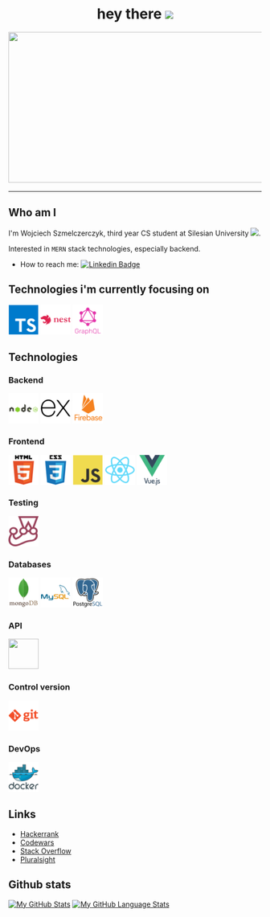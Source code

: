 <div id="header" align="center">

  <h1>
    hey there
    <img src="https://media.giphy.com/media/hvRJCLFzcasrR4ia7z/giphy.gif" width="30px"/>
  </h1>
</div>
<div align="center">
  <img src="https://media.giphy.com/media/dWesBcTLavkZuG35MI/giphy.gif" width="600" height="300"/>
</div>

---

## Who am I

I'm Wojciech Szmelczerczyk, third year CS student at Silesian University <img src="https://media.giphy.com/media/WUlplcMpOCEmTGBtBW/giphy.gif" width="30">.

Interested in `MERN` stack technologies, especially backend.

- How to reach me: [![Linkedin Badge](https://img.shields.io/badge/-wojciechszmelczerczyk-blue?style=flat&logo=Linkedin&logoColor=white)](https://www.linkedin.com/in/wojciechszmelczerczyk/)

## Technologies i'm currently focusing on

<p float="left">
  <img src="https://raw.githubusercontent.com/devicons/devicon/1119b9f84c0290e0f0b38982099a2bd027a48bf1/icons/typescript/typescript-original.svg"       height="60" width="60">
  <img src="https://raw.githubusercontent.com/devicons/devicon/1119b9f84c0290e0f0b38982099a2bd027a48bf1/icons/nestjs/nestjs-plain-wordmark.svg"   height="60" width="60">
  <img src="https://raw.githubusercontent.com/devicons/devicon/1119b9f84c0290e0f0b38982099a2bd027a48bf1/icons/graphql/graphql-plain-wordmark.svg" 
height="60" width="60">
</p>


## Technologies

### Backend
<p float="left">
  <img src="https://raw.githubusercontent.com/devicons/devicon/1119b9f84c0290e0f0b38982099a2bd027a48bf1/icons/nodejs/nodejs-original-wordmark.svg" height="60" width="60">
  <img src="https://raw.githubusercontent.com/devicons/devicon/1119b9f84c0290e0f0b38982099a2bd027a48bf1/icons/express/express-original.svg" height="60" width="60">
  <img src="https://raw.githubusercontent.com/devicons/devicon/1119b9f84c0290e0f0b38982099a2bd027a48bf1/icons/firebase/firebase-plain-wordmark.svg" height="60" width="60">
</p>


### Frontend
<p float="left">
 <img src="https://raw.githubusercontent.com/devicons/devicon/1119b9f84c0290e0f0b38982099a2bd027a48bf1/icons/html5/html5-original-wordmark.svg" height="60" width="60">
 <img src="https://raw.githubusercontent.com/devicons/devicon/1119b9f84c0290e0f0b38982099a2bd027a48bf1/icons/css3/css3-original-wordmark.svg" height="60" width="60">
  <img src="https://raw.githubusercontent.com/devicons/devicon/1119b9f84c0290e0f0b38982099a2bd027a48bf1/icons/javascript/javascript-original.svg" height="60" width="60">
  <img src="https://raw.githubusercontent.com/devicons/devicon/1119b9f84c0290e0f0b38982099a2bd027a48bf1/icons/react/react-original.svg" height="60" width="60">
  <img src="https://raw.githubusercontent.com/devicons/devicon/1119b9f84c0290e0f0b38982099a2bd027a48bf1/icons/vuejs/vuejs-original-wordmark.svg" height="60" width="60">
</p>

### Testing

<img src="https://raw.githubusercontent.com/devicons/devicon/1119b9f84c0290e0f0b38982099a2bd027a48bf1/icons/jest/jest-plain.svg" height="60" width="60">

### Databases
<p float="left">
  <img src="https://raw.githubusercontent.com/devicons/devicon/1119b9f84c0290e0f0b38982099a2bd027a48bf1/icons/mongodb/mongodb-original-wordmark.svg" height="60" width="60">
  <img src="https://raw.githubusercontent.com/devicons/devicon/1119b9f84c0290e0f0b38982099a2bd027a48bf1/icons/mysql/mysql-original-wordmark.svg" 
height="60" width="60">
  <img src="https://raw.githubusercontent.com/devicons/devicon/1119b9f84c0290e0f0b38982099a2bd027a48bf1/icons/postgresql/postgresql-original-wordmark.svg" 
height="60" width="60">
</p>


### API

<img src="https://user-images.githubusercontent.com/25181517/117208135-11134380-adf5-11eb-8878-040fd0f015b2.png" height="60" width="60">

### Control version

<img src="https://raw.githubusercontent.com/devicons/devicon/1119b9f84c0290e0f0b38982099a2bd027a48bf1/icons/git/git-plain-wordmark.svg" height="60" width="60">

### DevOps

<img src="https://raw.githubusercontent.com/devicons/devicon/1119b9f84c0290e0f0b38982099a2bd027a48bf1/icons/docker/docker-original-wordmark.svg" height="60" width="60">


## Links
- [Hackerrank](https://www.hackerrank.com/wszmelczerczyk)
- [Codewars](https://www.codewars.com/users/wszmelczerczyk)
- [Stack Overflow](https://stackoverflow.com/users/15799991/wszmelczerczyk)
- [Pluralsight](https://app.pluralsight.com/profile/wszmelczerczyk)


## Github stats
[![My GitHub Stats](https://github-readme-stats.vercel.app/api/?username=wojciechszmelczerczyk&count_private=true&theme=tokyonight&showicons=true)](https://github-readme-stats.vercel.app/api?username=wojciechszmelczerczyk&show_icons=true&count_private=true)
[![My GitHub Language Stats](https://github-readme-stats.vercel.app/api/top-langs/?username=wojciechszmelczerczyk&langs_count=5&theme=tokyonight)](https://github-readme-stats.vercel.app/api/top-langs/?username=wojciechszmelczerczyk&count_private=true&hide=c)

